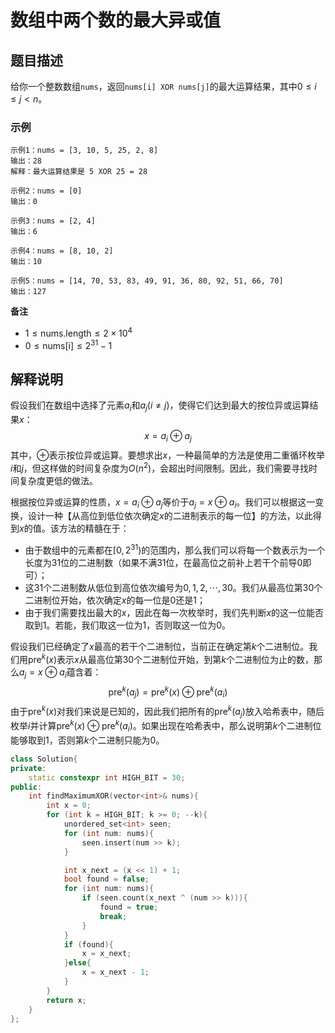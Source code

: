 # 数组中两个数的最大异或值

## 题目描述

给你一个整数数组```nums```，返回```nums[i] XOR nums[j]```的最大运算结果，其中$0 \leq i \leq j < n$。


### 示例

```
示例1：nums = [3, 10, 5, 25, 2, 8]
输出：28
解释：最大运算结果是 5 XOR 25 = 28

示例2：nums = [0]
输出：0

示例3：nums = [2, 4]
输出：6

示例4：nums = [8, 10, 2]
输出：10

示例5：nums = [14, 70, 53, 83, 49, 91, 36, 80, 92, 51, 66, 70]
输出：127
```

**备注**
- $1 \leq \text{nums.length} \leq 2 \times 10^4$
- $0 \leq \text{nums[i]} \leq 2^{31} - 1$

## 解释说明

假设我们在数组中选择了元素$a_i$和$a_j (i \neq j)$，使得它们达到最大的按位异或运算结果$x$：
$$
x = a_i \oplus a_j
$$
其中，$\oplus$表示按位异或运算。要想求出$x$，一种最简单的方法是使用二重循环枚举$i$和$j$，但这样做的时间复杂度为$O(n^2)$，会超出时间限制。因此，我们需要寻找时间复杂度更低的做法。

根据按位异或运算的性质，$x = a_i \oplus a_j$等价于$a_j = x \oplus a_i$。我们可以根据这一变换，设计一种【从高位到低位依次确定$x$的二进制表示的每一位】的方法，以此得到$x$的值。该方法的精髓在于：
- 由于数组中的元素都在$[0, 2^{31})$的范围内，那么我们可以将每一个数表示为一个长度为31位的二进制数（如果不满31位，在最高位之前补上若干个前导0即可）；
- 这31个二进制数从低位到高位依次编号为$0, 1, 2, \cdots, 30$。我们从最高位第30个二进制位开始，依次确定$x$的每一位是0还是1；
- 由于我们需要找出最大的$x$，因此在每一次枚举时，我们先判断$x$的这一位能否取到1。若能，我们取这一位为1，否则取这一位为0。

假设我们已经确定了$x$最高的若干个二进制位，当前正在确定第$k$个二进制位。我们用$\operatorname{pre}^k(x)$表示$x$从最高位第30个二进制位开始，到第$k$个二进制位为止的数，那么$a_j = x \oplus a_i$蕴含着：
$$
\operatorname{pre}^k (a_j) = \operatorname{pre}^{k} (x) \oplus \operatorname{pre}^{k} (a_i)
$$
由于$\operatorname{pre}^k (x)$对我们来说是已知的，因此我们把所有的$\operatorname{pre}^k (a_j)$放入哈希表中，随后枚举$i$并计算$\operatorname{pre}^{k} (x) \oplus \operatorname{pre}^k (a_i)$。如果出现在哈希表中，那么说明第$k$个二进制位能够取到1，否则第$k$个二进制只能为0。

```C++
class Solution{
private:
    static constexpr int HIGH_BIT = 30;
public:
    int findMaximumXOR(vector<int>& nums){
        int x = 0;
        for (int k = HIGH_BIT; k >= 0; --k){
            unordered_set<int> seen;
            for (int num: nums){
                seen.insert(num >> k);
            }

            int x_next = (x << 1) + 1;
            bool found = false;
            for (int num: nums){
                if (seen.count(x_next ^ (num >> k))){
                    found = true;
                    break;
                }
            }
            if (found){
                x = x_next;
            }else{
                x = x_next - 1;
            }
        }
        return x;
    }
};
```